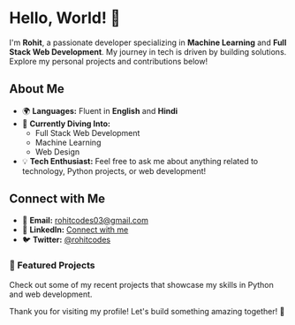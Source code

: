 # Hello, World! 👋

I'm **Rohit**, a passionate developer specializing in **Machine Learning** and **Full Stack Web Development**. My journey in tech is driven by building solutions. Explore my personal projects and contributions below!

## About Me

- 🌍 **Languages:** Fluent in **English** and **Hindi**
- 🚀 **Currently Diving Into:**  
  - Full Stack Web Development  
  - Machine Learning  
  - Web Design   
- 💡 **Tech Enthusiast:** Feel free to ask me about anything related to technology, Python projects, or web development!

## Connect with Me

- 📧 **Email:** [rohitcodes03@gmail.com](mailto:rohitcodes03@gmail.com)  
- 💼 **LinkedIn:** [Connect with me](https://www.linkedin.com/in/rohit)  
- 🐦 **Twitter:** [@rohitcodes](https://twitter.com/rohitcodes)  

### 🌟 Featured Projects
Check out some of my recent projects that showcase my skills in Python and web development.

Thank you for visiting my profile! Let's build something amazing together! 🚀
